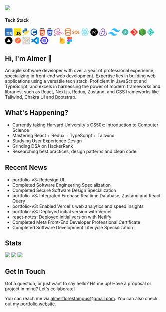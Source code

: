 ![](https://komarev.com/ghpvc/?username=guyfrommilkyway)

#### Tech Stack
<div>
  <img src="./assets/typescript.svg" height="24px" />
  <img src="./assets/javascript.svg" height="24px" />
  <img src="./assets/python.svg" height="24px" />
  <img src="./assets/c.svg" height="24px" />
  <img src="./assets/html5.svg" height="24px" />
  <img src="./assets/css3.svg" height="24px" />
  <img src="./assets/sass.svg" height="24px" />
  <img src="./assets/sql.png" height="24px" />
  <img src="./assets/react.svg" height="24px" />
  <img src="./assets/nextjs.svg" height="24px" />
  <img src="./assets/redux.svg" height="24px" />
  <img src="./assets/tailwind.svg" height="24px" />
  <img src="./assets/chakraui.svg" height="24px" />
  <img src="./assets/git.svg" height="24px" />
  <img src="./assets/nodejs.svg" height="24px" />
  <img src="./assets/netlify.svg" height="24px" />
  <img src="./assets/vercel.svg" height="24px" />
  <img src="./assets/postman.svg" height="24px" />
  <img src="./assets/prettier.svg" height="24px" />
  <img src="./assets/vscode.svg" height="24px" />
  <img src="./assets/eslint.svg" height="24px" />
  <img src="./assets/github.svg" height="24px" />
  <img src="./assets/firebase.svg" height="24px" />
  <img src="./assets/figma.svg" height="24px" />
</div>

## Hi, I'm Almer 👋

An agile software developer with over a year of professional experience, specializing in front-end web development. Expertise lies in building web applications using a versatile tech stack. Proficient in JavaScript and TypeScript, and excels in harnessing the power of modern frameworks and libraries, such as React, Next.js, Redux, Zustand, and CSS frameworks like Tailwind, Chakra UI and Bootstrap.

## What's Happening?
- Currently taking Harvard University's CS50x: Introduction to Computer Science
- Mastering React + Redux + TypeScript + Tailwind
- Studying User Experience Design
- Grinding DSA on HackerRank
- Researching best practices, design patterns and clean code

## Recent News
- portfolio-v3: Redesign UI
- Completed Software Engineering Specialization
- Completed Secure Software Design Specialization
- portfolio-v3: Integrated Firebase Realtime Database, Zustand and React Query
- portfolio-v3: Enabled Vercel's web analytics and speed insights
- portfolio-v3: Deployed initial version with Vercel
- react-notes: Deployed initial version with Netlify
- Completed Meta Front-End Developer Professional Certificate
- Completed Software Development Lifecycle Specialization

## Stats
<img src="https://streak-stats.demolab.com/?user=guyfrommilkyway&background=0F0F0F&currStreakLabel=FFFFFF&sideLabels=FFFFFF&dates=E4E4E4&currStreakNum=FFFFFF&sideNums=FFFFFF&fire=FFFFFF&ring=515151&hide_border=true" />
<img src="https://almertampus-stats.vercel.app/api?username=guyfrommilkyway&title_color=FFFFFF&text_color=B8B8B8&bg_color=0F0F0F&icon_color=FFFFFF&hide_border=true&rank_icon=github&show_icons=true&include_all_commits=true&custom_title=GitHub" />
<img src="https://github-readme-stats.vercel.app/api/wakatime?username=guyfrommilkyway&layout=compact&title_color=FFFFFF&text_color=B8B8B8&bg_color=0F0F0F&langs_count=10&hide_border=true&custom_title=Wakatime" />

## Get In Touch
Got a question, or just want to say hello? Hit me up! Have a proposal or project in mind? Let's collaborate!

You can reach me via [almerflorestampus@gmail.com](mailto:almerflorestampus@gmail). You can also check out my [portfolio website](https://almertampus.xyz).

